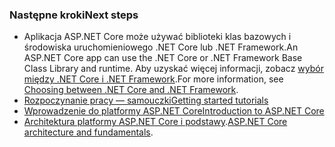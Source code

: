 ### <a name="next-steps"></a><span data-ttu-id="e32a4-101">Następne kroki</span><span class="sxs-lookup"><span data-stu-id="e32a4-101">Next steps</span></span>

* <span data-ttu-id="e32a4-102">Aplikacja ASP.NET Core może używać biblioteki klas bazowych i środowiska uruchomieniowego .NET Core lub .NET Framework.</span><span class="sxs-lookup"><span data-stu-id="e32a4-102">An ASP.NET Core app can use the .NET Core or .NET Framework Base Class Library and runtime.</span></span> <span data-ttu-id="e32a4-103">Aby uzyskać więcej informacji, zobacz [wybór między .NET Core i .NET Framework](/dotnet/articles/standard/choosing-core-framework-server).</span><span class="sxs-lookup"><span data-stu-id="e32a4-103">For more information, see [Choosing between .NET Core and .NET Framework](/dotnet/articles/standard/choosing-core-framework-server).</span></span>
* [<span data-ttu-id="e32a4-104">Rozpoczynanie pracy — samouczki</span><span class="sxs-lookup"><span data-stu-id="e32a4-104">Getting started tutorials</span></span>](xref:tutorials/index)
* [<span data-ttu-id="e32a4-105">Wprowadzenie do platformy ASP.NET Core</span><span class="sxs-lookup"><span data-stu-id="e32a4-105">Introduction to ASP.NET Core</span></span>](xref:index) 
* <span data-ttu-id="e32a4-106">[Architektura platformy ASP.NET Core i podstawy](xref:fundamentals/index).</span><span class="sxs-lookup"><span data-stu-id="e32a4-106">[ASP.NET Core architecture and fundamentals](xref:fundamentals/index).</span></span>